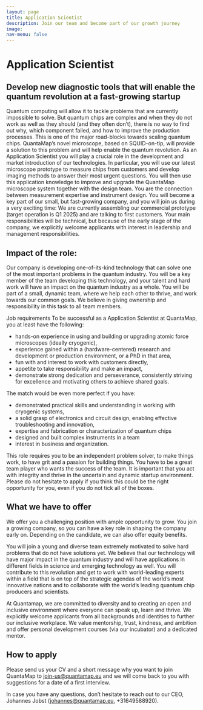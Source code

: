 ```yaml
---
layout: page
title: Application Scientist
description: Join our team and become part of our growth journey
image: 
nav-menu: false
---
```


# Application Scientist 
## Develop new diagnostic tools that will enable the quantum revolution at a fast-growing startup

Quantum computing will allow it to tackle problems that are currently impossible to solve. But quantum chips are complex and when they do not work as well as they should (and they often don’t), there is no way to find out why, which component failed, and how to improve the production processes. This is one of the major road-blocks towards scaling quantum chips. QuantaMap’s novel microscope, based on SQUID-on-tip, will provide a solution to this problem and will help enable the quantum revolution.
As an Application Scientist you will play a crucial role in the development and market introduction of our technologies. In particular, you will use our latest microscope prototype to measure chips from customers and develop imaging methods to answer their most urgent questions. You will then use this application knowledge to improve and upgrade the QuantaMap microscope system together with the design team. You are the connection between measurement expertise and instrument design. You will become a key part of our small, but fast-growing company, and you will join us during a very exciting time: We are currently assembling our commercial prototype (target operation is Q1 2025) and are talking to first customers. Your main responsibilities will be technical, but because of the early stage of the company, we explicitly welcome applicants with interest in leadership and management responsibilities.

## Impact of the role:
Our company is developing one-of-its-kind technology that can solve one of the most important problems in the quantum industry. You will be a key member of the team developing this technology, and your talent and hard work will have an impact on the quantum industry as a whole. You will be part of a small, dynamic team, where we help each other to thrive, and work towards our common goals. We believe in giving ownership and responsibility in this task to all team members.

Job requirements
To be successful as a Application Scientist at QuantaMap, you at least have the following:
* hands-on experience in using and building or upgrading atomic force microscopes (ideally cryogenic), 
* experience gained within a (hardware-centered) research and development or production environment, or a PhD in that area,
* fun with and interest to work with customers directly,
* appetite to take responsibility and make an impact,
* demonstrate strong dedication and perseverance, consistently striving for excellence and motivating others to achieve shared goals.

The match would be even more perfect if you have:
* demonstrated practical skills and understanding in working with cryogenic systems, 
* a solid grasp of electronics and circuit design, enabling effective troubleshooting and innovation,
* expertise and fabrication or characterization of quantum chips
* designed and built complex instruments in a team 
* interest in business and organization.

This role requires you to be an independent problem solver, to make things work, to have grit and a passion for building things. You have to be a great team player who wants the success of the team. It is important that you act with integrity and thrive in the uncertain and dynamic startup environment.
Please do not hesitate to apply if you think this could be the right opportunity for you, even if you do not tick all of the boxes.

## What we have to offer
We offer you a challenging position with ample opportunity to grow. You join a growing company, so you can have a key role in shaping the company early on. Depending on the candidate, we can also offer equity benefits.

You will join a young and diverse team extremely motivated to solve hard problems that do not have solutions yet. We believe that our technology will have major impact in the quantum industry and will have applications in different fields in science and emerging technology as well. You will contribute to this revolution and get to work with world-leading experts within a field that is on top of the strategic agendas of the world’s most innovative nations and to collaborate with the world’s leading quantum chip producers and scientists. 

At Quantamap, we are committed to diversity and to creating an open and inclusive environment where everyone can speak up, learn and thrive. We explicitly welcome applicants from all backgrounds and identities to further our inclusive workplace. We value mentorship, trust, kindness, and ambition and offer personal development courses (via our incubator) and a dedicated mentor. 

## How to apply
Please send us your CV and a short message why you want to join QuantaMap to [join-us@quantamap.eu](mailto:join-us@quantamap.eu) and we will come back to you with suggestions for a date of a first interview.

In case you have any questions, don’t hesitate to reach out to our CEO, Johannes Jobst ([johannes@quantamap.eu](mailto:johannes@quantamap.eu), +31649588920).

